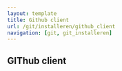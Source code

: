 ```yaml
---
layout: template
title: Github client
url: /git/installeren/github_client
navigation: [git, git_installeren]
---
```


## GIThub client